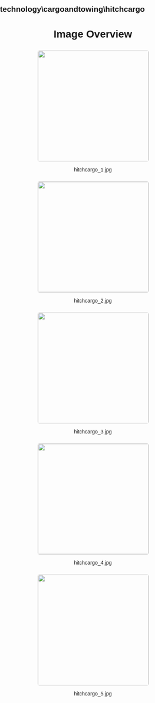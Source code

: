 ## technology\cargoandtowing\hitchcargo
<style>
    body {
        font-family: Arial, sans-serif;
        margin: 0;
        padding: 0;
    }
    .image-gallery {
        display: flex;
        flex-wrap: wrap;
        gap: 10px;
        justify-content: center;
        padding: 10px;
    }
    .image-gallery img {
        width: 300px;
        height: auto;
        border: 1px solid #ddd;
        border-radius: 5px;
    }
    .image-gallery div {
        flex: 1 1 calc(33.333% - 20px); /* Three images per row on large screens */
        max-width: 300px;
        text-align: center;
    }
    @media (max-width: 768px) {
        .image-gallery div {
            flex: 1 1 calc(50% - 20px); /* Two images per row on medium screens */
        }
    }
    @media (max-width: 480px) {
        .image-gallery div {
            flex: 1 1 100%; /* One image per row on small screens */
        }
    }
</style>
<h1 style ="text-align: center;"> Image Overview </h1> <div class="image-gallery">
<div>
<img src="https://media.evkx.net/multimedia/technology/cargoandtowing/hitchcargo/hitchcargo_1_st.jpg">
<p>hitchcargo_1.jpg</p>
</div>
<div>
<img src="https://media.evkx.net/multimedia/technology/cargoandtowing/hitchcargo/hitchcargo_2_st.jpg">
<p>hitchcargo_2.jpg</p>
</div>
<div>
<img src="https://media.evkx.net/multimedia/technology/cargoandtowing/hitchcargo/hitchcargo_3_st.jpg">
<p>hitchcargo_3.jpg</p>
</div>
<div>
<img src="https://media.evkx.net/multimedia/technology/cargoandtowing/hitchcargo/hitchcargo_4_st.jpg">
<p>hitchcargo_4.jpg</p>
</div>
<div>
<img src="https://media.evkx.net/multimedia/technology/cargoandtowing/hitchcargo/hitchcargo_5_st.jpg">
<p>hitchcargo_5.jpg</p>
</div>
</div>

